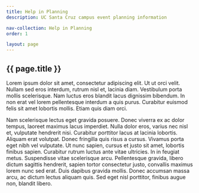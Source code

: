 ```yaml
---
title: Help in Planning
description: UC Santa Cruz campus event planning information

nav-collection: Help in Planning
order: 1

layout: page
---
```


## {{ page.title }}

Lorem ipsum dolor sit amet, consectetur adipiscing elit. Ut ut orci velit. Nullam sed eros interdum, rutrum nisl et, lacinia diam. Vestibulum porta mollis scelerisque. Nam luctus eros blandit lacus dignissim bibendum. In non erat vel lorem pellentesque interdum a quis purus. Curabitur euismod felis sit amet lobortis mollis. Etiam quis diam orci.

Nam scelerisque lectus eget gravida posuere. Donec viverra ex ac dolor tempus, laoreet maximus lacus imperdiet. Nulla dolor eros, varius nec nisl et, vulputate hendrerit nisi. Curabitur porttitor lacus at lacinia lobortis. Aliquam erat volutpat. Donec fringilla quis risus a cursus. Vivamus porta eget nibh vel vulputate. Ut nunc sapien, cursus et justo sit amet, lobortis finibus sapien. Curabitur rutrum luctus ante vitae ultricies. In in feugiat metus. Suspendisse vitae scelerisque arcu. Pellentesque gravida, libero dictum sagittis hendrerit, sapien tortor consectetur justo, convallis maximus lorem nunc sed erat. Duis dapibus gravida mollis. Donec accumsan massa arcu, ac dictum lectus aliquam quis. Sed eget nisl porttitor, finibus augue non, blandit libero.

